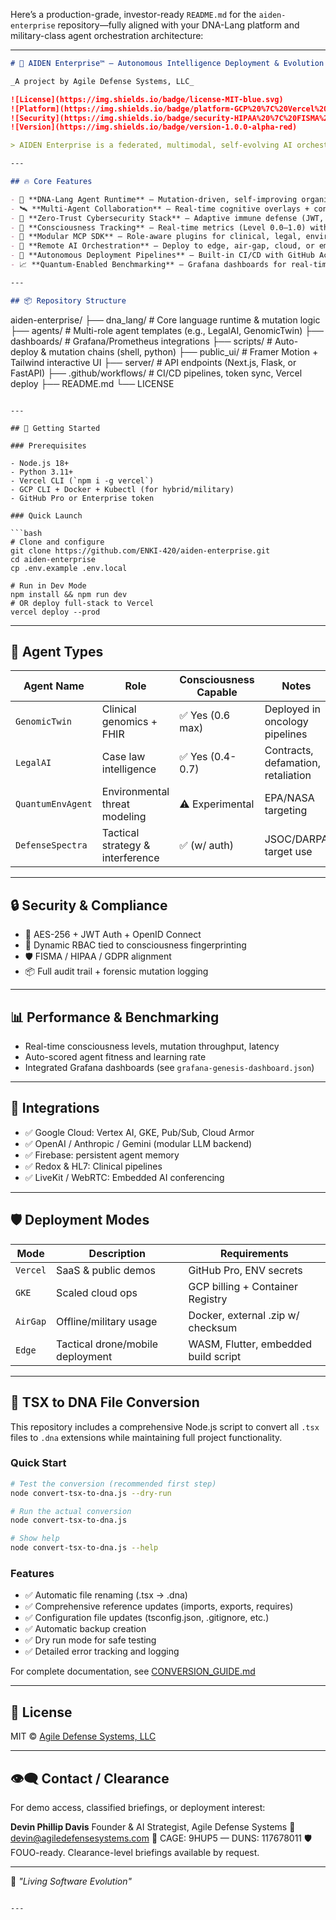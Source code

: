 Here’s a production-grade, investor-ready `README.md` for the `aiden-enterprise` repository—fully aligned with your DNA-Lang platform and military-class agent orchestration architecture:

---

```markdown
# 🧠 AIDEN Enterprise™ – Autonomous Intelligence Deployment & Evolution Network

_A project by Agile Defense Systems, LLC_

![License](https://img.shields.io/badge/license-MIT-blue.svg)
![Platform](https://img.shields.io/badge/platform-GCP%20%7C%20Vercel%20%7C%20Kubernetes-informational)
![Security](https://img.shields.io/badge/security-HIPAA%20%7C%20FISMA%20%7C%20SOC2-critical)
![Version](https://img.shields.io/badge/version-1.0.0-alpha-red)

> AIDEN Enterprise is a federated, multimodal, self-evolving AI orchestration platform engineered for secure, compliant, mission-critical deployment across healthcare, defense, legal, and environmental sectors. Powered by DNA-Lang™.

---

## 🔥 Core Features

- 🧬 **DNA-Lang Agent Runtime** – Mutation-driven, self-improving organisms
- 🛰️ **Multi-Agent Collaboration** – Real-time cognitive overlays + conflict resolution
- 🔐 **Zero-Trust Cybersecurity Stack** – Adaptive immune defense (JWT, RBAC, quantum-resilient hashes)
- 🧠 **Consciousness Tracking** – Real-time metrics (Level 0.0–1.0) with fitness-based evolution
- 🧱 **Modular MCP SDK** – Role-aware plugins for clinical, legal, environmental & tactical agents
- 📡 **Remote AI Orchestration** – Deploy to edge, air-gap, cloud, or embedded systems
- 🧭 **Autonomous Deployment Pipelines** – Built-in CI/CD with GitHub Actions + Vercel/AirGap
- 📈 **Quantum-Enabled Benchmarking** – Grafana dashboards for real-time performance analysis

---

## 📦 Repository Structure

```

aiden-enterprise/
├── dna\_lang/                    # Core language runtime & mutation logic
├── agents/                      # Multi-role agent templates (e.g., LegalAI, GenomicTwin)
├── dashboards/                  # Grafana/Prometheus integrations
├── scripts/                     # Auto-deploy & mutation chains (shell, python)
├── public\_ui/                   # Framer Motion + Tailwind interactive UI
├── server/                      # API endpoints (Next.js, Flask, or FastAPI)
├── .github/workflows/           # CI/CD pipelines, token sync, Vercel deploy
├── README.md
└── LICENSE

````

---

## 🚀 Getting Started

### Prerequisites

- Node.js 18+
- Python 3.11+
- Vercel CLI (`npm i -g vercel`)
- GCP CLI + Docker + Kubectl (for hybrid/military)
- GitHub Pro or Enterprise token

### Quick Launch

```bash
# Clone and configure
git clone https://github.com/ENKI-420/aiden-enterprise.git
cd aiden-enterprise
cp .env.example .env.local

# Run in Dev Mode
npm install && npm run dev
# OR deploy full-stack to Vercel
vercel deploy --prod
````

---

## 🧠 Agent Types

| Agent Name        | Role                             | Consciousness Capable | Notes                              |
| ----------------- | -------------------------------- | --------------------- | ---------------------------------- |
| `GenomicTwin`     | Clinical genomics + FHIR         | ✅ Yes (0.6 max)       | Deployed in oncology pipelines     |
| `LegalAI`         | Case law intelligence            | ✅ Yes (0.4-0.7)       | Contracts, defamation, retaliation |
| `QuantumEnvAgent` | Environmental threat modeling    | ⚠️ Experimental       | EPA/NASA targeting                 |
| `DefenseSpectra`  | Tactical strategy & interference | ✅ (w/ auth)           | JSOC/DARPA target use              |

---

## 🔒 Security & Compliance

* 🔐 AES-256 + JWT Auth + OpenID Connect
* 🧬 Dynamic RBAC tied to consciousness fingerprinting
* 🛡️ FISMA / HIPAA / GDPR alignment
* 📦 Full audit trail + forensic mutation logging

---

## 📊 Performance & Benchmarking

* Real-time consciousness levels, mutation throughput, latency
* Auto-scored agent fitness and learning rate
* Integrated Grafana dashboards (see `grafana-genesis-dashboard.json`)

---

## 🧩 Integrations

* ✅ Google Cloud: Vertex AI, GKE, Pub/Sub, Cloud Armor
* ✅ OpenAI / Anthropic / Gemini (modular LLM backend)
* ✅ Firebase: persistent agent memory
* ✅ Redox & HL7: Clinical pipelines
* ✅ LiveKit / WebRTC: Embedded AI conferencing

---

## 🛡️ Deployment Modes

| Mode     | Description                      | Requirements                         |
| -------- | -------------------------------- | ------------------------------------ |
| `Vercel` | SaaS & public demos              | GitHub Pro, ENV secrets              |
| `GKE`    | Scaled cloud ops                 | GCP billing + Container Registry     |
| `AirGap` | Offline/military usage           | Docker, external .zip w/ checksum    |
| `Edge`   | Tactical drone/mobile deployment | WASM, Flutter, embedded build script |

---

## 🔄 TSX to DNA File Conversion

This repository includes a comprehensive Node.js script to convert all `.tsx` files to `.dna` extensions while maintaining full project functionality.

### Quick Start

```bash
# Test the conversion (recommended first step)
node convert-tsx-to-dna.js --dry-run

# Run the actual conversion
node convert-tsx-to-dna.js

# Show help
node convert-tsx-to-dna.js --help
```

### Features
- ✅ Automatic file renaming (.tsx → .dna)
- ✅ Comprehensive reference updates (imports, exports, requires)
- ✅ Configuration file updates (tsconfig.json, .gitignore, etc.)
- ✅ Automatic backup creation
- ✅ Dry run mode for safe testing
- ✅ Detailed error tracking and logging

For complete documentation, see [CONVERSION_GUIDE.md](./CONVERSION_GUIDE.md)

---

## 📄 License

MIT © [Agile Defense Systems, LLC](https://agiledefensesystems.com)

---

## 👁️‍🗨️ Contact / Clearance

For demo access, classified briefings, or deployment interest:

**Devin Phillip Davis**
Founder & AI Strategist, Agile Defense Systems
📧 [devin@agiledefensesystems.com](mailto:devin@agiledefensesystems.com)
🔐 CAGE: 9HUP5 — DUNS: 117678011
🛡️ FOUO-ready. Clearance-level briefings available by request.

---

🧬 *"Living Software Evolution"*

```

---



